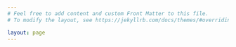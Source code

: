 ```yaml
---
# Feel free to add content and custom Front Matter to this file.
# To modify the layout, see https://jekyllrb.com/docs/themes/#overriding-theme-defaults

layout: page
---
```

<style>
 #masthead {
  white-space: nowrap;
  border-bottom: 5px;
}

</style>
